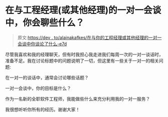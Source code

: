 # 在与工程经理(或其他经理)的一对一会谈中，你会聊些什么？

> 原文:[https://dev . to/alainakafkes/在与你的工程经理或其他经理的一对一会谈中你谈论了什么-e7d](https://dev.to/alainakafkes/what-do-you-talk-about-during-your-one-on-one-meetings-with-your-engineering-or-other-manager-e7d)

尽管我喜欢和我的经理聊天，但有时我担心我走进我们每周一次的一对一谈话时，准备不足。我在讨论标题中的问题说明了一切，但这里有一些关于一对一的相关问题:

在一对一的谈话中，通常会讨论哪些话题？

一对一会谈中，你的目标是什么？

作为一名新的全职软件工程师，我能做些什么来充分利用我的一对一服务？

我很想听听你所有的经历。谢谢大家！
